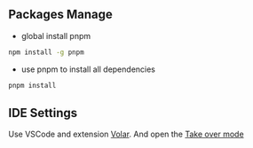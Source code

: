## Packages Manage

- global install pnpm

```sh
npm install -g pnpm
```

- use pnpm to install all dependencies

```sh
pnpm install
```

## IDE Settings

Use VSCode and extension [Volar](https://github.com/johnsoncodehk/volar). And open the [Take over mode](https://vuejs.org/guide/typescript/overview.html#takeover-mode)
